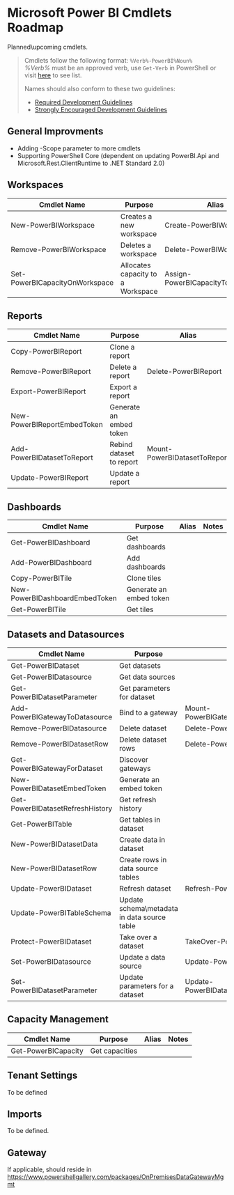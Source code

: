 # Microsoft Power BI Cmdlets Roadmap

Planned\upcoming cmdlets.

> Cmdlets follow the following format: `%Verb%-PowerBI%Noun%`  
> _%Verb%_ must be an approved verb, use `Get-Verb` in PowerShell or visit [here][1] to see list.  
>
> Names should also conform to these two guidelines:
> * [Required Development Guidelines][3]
> * [Strongly Encouraged Development Guidelines][2]

## General Improvments

* Adding -Scope parameter to more cmdlets
* Supporting PowerShell Core (dependent on updating PowerBI.Api and Microsoft.Rest.ClientRuntime to .NET Standard 2.0)

## Workspaces

| Cmdlet Name | Purpose | Alias | Notes |
| ----------- | ------- | ----- | ----- |
| New-PowerBIWorkspace | Creates a new workspace | Create-PowerBIWorkspace |
| Remove-PowerBIWorkspace | Deletes a workspace | Delete-PowerBIWorkspace | 
| Set-PowerBICapacityOnWorkspace | Allocates capacity to a Workspace | Assign-PowerBICapacityToWorkspace |

## Reports

| Cmdlet Name | Purpose | Alias | Notes |
| ----------- | ------- | ----- | ----- |
| Copy-PowerBIReport | Clone a report | 
| Remove-PowerBIReport | Delete a report | Delete-PowerBIReport |
| Export-PowerBIReport  | Export a report
| New-PowerBIReportEmbedToken | Generate an embed token |
| Add-PowerBIDatasetToReport | Rebind dataset to report | Mount-PowerBIDatasetToReport |
| Update-PowerBIReport | Update a report |

## Dashboards

| Cmdlet Name | Purpose | Alias | Notes |
| ----------- | ------- | ----- | ----- |
| Get-PowerBIDashboard | Get dashboards |
| Add-PowerBIDashboard | Add dashboards |
| Copy-PowerBITile | Clone tiles |
| New-PowerBIDashboardEmbedToken | Generate an embed token |
| Get-PowerBITile | Get tiles |

## Datasets and Datasources

| Cmdlet Name | Purpose | Alias | Notes |
| ----------- | ------- | ----- | ----- |
| Get-PowerBIDataset | Get datasets |
| Get-PowerBIDatasource | Get data sources |
| Get-PowerBIDatasetParameter | Get parameters for dataset |
| Add-PowerBIGatewayToDatasource | Bind to a gateway | Mount-PowerBIGatewayToDatasource
| Remove-PowerBIDatasource | Delete dataset | Delete-PowerBIDatasource |
| Remove-PowerBIDatasetRow | Delete dataset rows | Delete-PowerBIDatasetRow |
| Get-PowerBIGatewayForDataset | Discover gateways |
| New-PowerBIDatasetEmbedToken | Generate an embed token |
| Get-PowerBIDatasetRefreshHistory | Get refresh history |
| Get-PowerBITable | Get tables in dataset |
| New-PowerBIDatasetData | Create data in dataset |
| New-PowerBIDatasetRow | Create rows in data source tables |
| Update-PowerBIDataset | Refresh dataset | Refresh-PowerBIDataset
| Update-PowerBITableSchema | Update schema\metadata in data source table |
| Protect-PowerBIDataset | Take over a dataset | TakeOver-PowerBIDataset
| Set-PowerBIDatasource | Update a data source | Update-PowerBIDatasource |
| Set-PowerBIDatasetParameter | Update parameters for a dataset | Update-PowerBIDatasetParameter |

## Capacity Management

| Cmdlet Name | Purpose | Alias | Notes |
| ----------- | ------- | ----- | ----- |
| Get-PowerBICapacity | Get capacities |

## Tenant Settings

To be defined

## Imports

To be defined.

## Gateway

If applicable, should reside in https://www.powershellgallery.com/packages/OnPremisesDataGatewayMgmt


[1]: https://msdn.microsoft.com/en-us/library/ms714428(v=vs.85).aspx
[2]: https://msdn.microsoft.com/en-us/library/dd878270(v=vs.85).aspx
[3]: https://msdn.microsoft.com/en-us/library/dd878238(v=vs.85).aspx